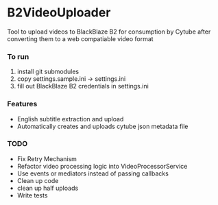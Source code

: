 # B2VideoUploader

Tool to upload videos to BlackBlaze B2 for consumption by Cytube after converting them to a web compatiable video format

### To run

1. install git submodules
2. copy settings.sample.ini -> settings.ini
3. fill out BlackBlaze B2 credentials in settings.ini

### Features

- English subtitle extraction and upload
- Automatically creates and uploads cytube json metadata file

### TODO

- Fix Retry Mechanism
- Refactor video processing logic into VideoProcessorService
- Use events or mediators instead of passing callbacks
- Clean up code
- clean up half uploads
- Write tests
